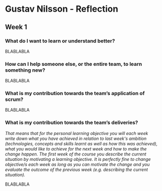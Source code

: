 # Gustav Nilsson - Reflection 
## Week 1
### What do I want to learn or understand better?
BLABLABLA
### How can I help someone else, or the entire team, to learn something new?
BLABLABLA
### What is my contribution towards the team’s application of scrum?
BLABLABLA
### What is my contribution towards the team’s deliveries?
*That means that for the personal learning objective you will each week write down what you have achieved in relation to last week's ambition (technologies, concepts and skills learnt as well as how this was achieved), what you would like to achieve for the next week and how to make the change happen. The first week of the course you describe the current situation by motivating a learning objective. It is perfectly fine to change objective/s each week as long as you can motivate the change and you evaluate the outcome of the previous week (e.g. describing the current situation).*

BLABLABLA
